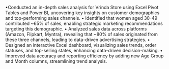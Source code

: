 •Conducted an in-depth sales analysis for Vrinda Store using Excel Pivot Tables and Power BI, uncovering key insights on customer demographics and top-performing sales channels. 
• Identified that women aged 30-49 contributed ~65% of sales, enabling strategic marketing recommendations targeting this demographic. 
• Analyzed sales data across platforms (Amazon, Flipkart, Myntra), revealing that ~80% of sales originated from these three channels, leading to data-driven advertising strategies. 
• Designed an interactive Excel dashboard, visualizing sales trends, order statuses, and top-selling states, enhancing data-driven decision-making. 
• Improved data accuracy and reporting efficiency by adding new Age Group and Month columns, streamlining trend analysis.
